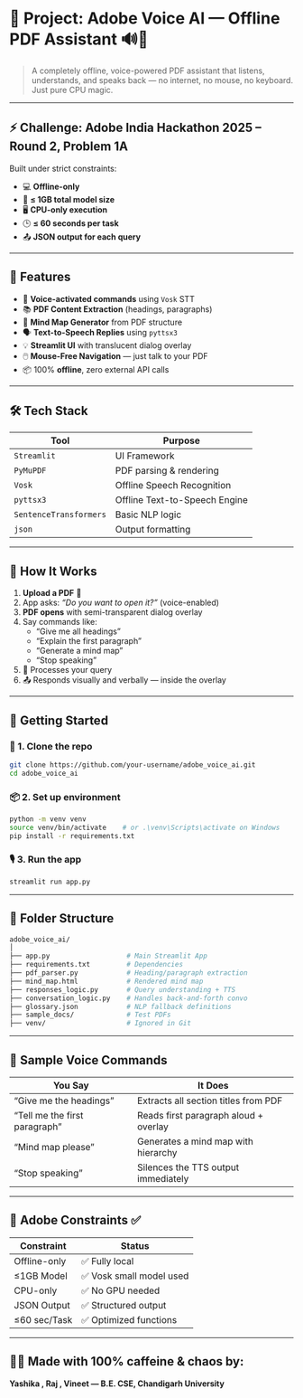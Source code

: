 
# 📁 Project: Adobe Voice AI — Offline PDF Assistant 🔊📄

> A completely offline, voice-powered PDF assistant that listens, understands, and speaks back — no internet, no mouse, no keyboard. Just pure CPU magic.

---

## ⚡ Challenge: Adobe India Hackathon 2025 – Round 2, Problem 1A  
Built under strict constraints:
- 💻 **Offline-only**
- 🧠 **≤ 1GB total model size**
- 🖥️ **CPU-only execution**
- 🕒 **≤ 60 seconds per task**
- 📤 **JSON output for each query**

---

## 👾 Features
- 🎤 **Voice-activated commands** using `Vosk` STT
- 📚 **PDF Content Extraction** (headings, paragraphs)
- 🧠 **Mind Map Generator** from PDF structure
- 🗣️ **Text-to-Speech Replies** using `pyttsx3`
- 💡 **Streamlit UI** with translucent dialog overlay
- 🖱️ **Mouse-Free Navigation** — just talk to your PDF
- 📦 100% **offline**, zero external API calls

---

## 🛠️ Tech Stack

| Tool                  | Purpose                          |
|-----------------------|----------------------------------|
| `Streamlit`           | UI Framework                     |
| `PyMuPDF`             | PDF parsing & rendering          |
| `Vosk`                | Offline Speech Recognition       |
| `pyttsx3`             | Offline Text-to-Speech Engine    |
| `SentenceTransformers`| Basic NLP logic                  |
| `json`                | Output formatting                |

---

## 🧠 How It Works

1. **Upload a PDF** 📄  
2. App asks: _“Do you want to open it?”_ (voice-enabled)  
3. **PDF opens** with semi-transparent dialog overlay  
4. Say commands like:
   - “Give me all headings”
   - “Explain the first paragraph”
   - “Generate a mind map”
   - “Stop speaking”
5. 🧠 Processes your query  
6. 📤 Responds visually and verbally — inside the overlay  

---

## 🚀 Getting Started

### 🔧 1. Clone the repo

```bash
git clone https://github.com/your-username/adobe_voice_ai.git
cd adobe_voice_ai
```

### 📦 2. Set up environment

```bash
python -m venv venv
source venv/bin/activate    # or .\venv\Scripts\activate on Windows
pip install -r requirements.txt
```

### 🎙️ 3. Run the app

```bash
streamlit run app.py
```

---

## 📁 Folder Structure

```bash
adobe_voice_ai/
│
├── app.py                   # Main Streamlit App
├── requirements.txt         # Dependencies
├── pdf_parser.py            # Heading/paragraph extraction
├── mind_map.html            # Rendered mind map
├── responses_logic.py       # Query understanding + TTS
├── conversation_logic.py    # Handles back-and-forth convo
├── glossary.json            # NLP fallback definitions
├── sample_docs/             # Test PDFs
├── venv/                    # Ignored in Git
```

---

## 🤖 Sample Voice Commands

| You Say                        | It Does                                   |
|-------------------------------|--------------------------------------------|
| “Give me the headings”        | Extracts all section titles from PDF       |
| “Tell me the first paragraph” | Reads first paragraph aloud + overlay      |
| “Mind map please”             | Generates a mind map with hierarchy        |
| “Stop speaking”               | Silences the TTS output immediately        |

---

## 🧪 Adobe Constraints ✅

| Constraint         | Status       |
|--------------------|--------------|
| Offline-only       | ✅ Fully local |
| ≤1GB Model         | ✅ Vosk small model used |
| CPU-only           | ✅ No GPU needed |
| JSON Output        | ✅ Structured output |
| ≤60 sec/Task       | ✅ Optimized functions |


---

## 👩‍💻 Made with 100% caffeine & chaos by:  
**Yashika , Raj , Vineet — B.E. CSE, Chandigarh University**

